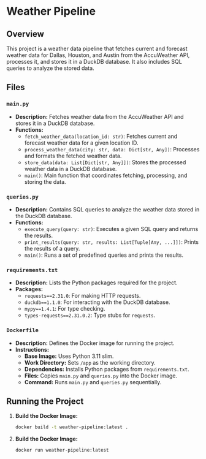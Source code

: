 # Weather Pipeline

## Overview

This project is a weather data pipeline that fetches current and forecast weather data for Dallas, Houston, and Austin from the AccuWeather API, processes it, and stores it in a DuckDB database. It also includes SQL queries to analyze the stored data.

## Files

### `main.py`

- **Description:** Fetches weather data from the AccuWeather API and stores it in a DuckDB database.
- **Functions:**
  - `fetch_weather_data(location_id: str)`: Fetches current and forecast weather data for a given location ID.
  - `process_weather_data(city: str, data: Dict[str, Any])`: Processes and formats the fetched weather data.
  - `store_data(data: List[Dict[str, Any]])`: Stores the processed weather data in a DuckDB database.
  - `main()`: Main function that coordinates fetching, processing, and storing the data.

### `queries.py`

- **Description:** Contains SQL queries to analyze the weather data stored in the DuckDB database.
- **Functions:**
  - `execute_query(query: str)`: Executes a given SQL query and returns the results.
  - `print_results(query: str, results: List[Tuple[Any, ...]])`: Prints the results of a query.
  - `main()`: Runs a set of predefined queries and prints the results.

### `requirements.txt`

- **Description:** Lists the Python packages required for the project.
- **Packages:**
  - `requests==2.31.0`: For making HTTP requests.
  - `duckdb==1.1.0`: For interacting with the DuckDB database.
  - `mypy==1.4.1`: For type checking.
  - `types-requests==2.31.0.2`: Type stubs for `requests`.

### `Dockerfile`

- **Description:** Defines the Docker image for running the project.
- **Instructions:**
  - **Base Image:** Uses Python 3.11 slim.
  - **Work Directory:** Sets `/app` as the working directory.
  - **Dependencies:** Installs Python packages from `requirements.txt`.
  - **Files:** Copies `main.py` and `queries.py` into the Docker image.
  - **Command:** Runs `main.py` and `queries.py` sequentially.

## Running the Project

1. **Build the Docker Image:**
   ```bash
   docker build -t weather-pipeline:latest .
1. **Build the Docker Image:**
   ```bash
   docker run weather-pipeline:latest